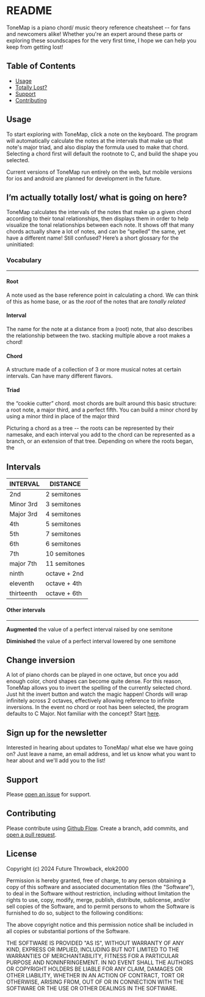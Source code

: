 # README

ToneMap is a piano chord/ music theory reference cheatsheet -- for fans and newcomers alike! Whether you're an expert around these parts or exploring these soundscapes for the very first time, I hope we can help you keep from getting lost!

## Table of Contents

- [Usage](#usage)
- [Totally Lost?](#im-actually-totally-lost-what-is-going-on-here)
- [Support](#support)
- [Contributing](#contributing) 

## Usage

To start exploring with ToneMap, click a note on the keyboard. The program will automatically calculate the notes at the intervals that make up that note's major triad, and also display the formula used to make that chord. Selecting a chord first will default the rootnote to C, and build the shape you selected. 

Current versions of ToneMap run entirely on the web, but mobile versions for ios and android are planned for development in the future. 

## I’m actually totally lost/ what is going on here?
ToneMap calculates the intervals of the notes that make up a given chord according to their tonal relationships, then displays them in order to help visualize the tonal relationships between each note. It shows off that many chords actually share a lot of notes, and can be “spelled” the same, yet have a different name! Still confused? Here’s a short glossary for the uninitiated:

### Vocabulary
---

#### **Root**
A note used as the base reference point in calculating a chord. We can think of this as home base, or as the *root* of the notes that are *tonally related*

#### **Interval**
The name for the note at a distance from a (root) note, that also describes the relationship between the two. stacking multiple above a root makes a chord!

#### **Chord**
A structure made of a collection of 3 or more musical notes at certain intervals. Can have many different flavors.

#### **Triad**
the “cookie cutter” chord. most chords are built around this basic structure: a root note, a major third, and a perfect fifth. You can build a minor chord by using a minor third in place of the major third

Picturing a chord as a tree -- the roots can be represented by their namesake, and each interval you add to the chord can be represented as a branch, or an extension of that tree. Depending on where the roots began, the 

## Intervals

| INTERVAL    | DISTANCE    |
|-------------|-------------|
| 2nd         | 2 semitones |
| Minor 3rd   | 3 semitones |
| Major 3rd   | 4 semitones |
| 4th         | 5 semitones |
| 5th         | 7 semitones |
| 6th         | 6 semitones |
| 7th         | 10 semitones|
| major 7th   | 11 semitones|
| ninth       | octave + 2nd|
| eleventh    | octave + 4th|
| thirteenth  | octave + 6th|

#### Other intervals
---

**Augmented**
the value of a perfect interval raised by one semitone

**Diminished**
the value of a perfect interval lowered by one semitone

## Change inversion
A lot of piano chords can be played in one octave, but once you add enough color, chord shapes can become quite dense. For this reason, ToneMap allows you to invert the spelling of the currently selected chord. Just hit the invert button and watch the magic happen! Chords will wrap infinitely across 2 octaves, effectively allowing reference to infinite inversions. In the event no chord or root has been selected, the program defaults to C Major. Not familiar with the concept? Start [here](https://en.wikipedia.org/wiki/Inversion_(music)). 

## Sign up for the newsletter
Interested in hearing about updates to ToneMap/ what else we have going on? Just leave a name, an email address, and let us know what you want to hear about and we'll add you to the list! 

## Support

Please [open an issue](https://github.com/elokthewizard/cs50x-final/issues/new) for support.

## Contributing

Please contribute using [Github Flow](https://guides.github.com/introduction/flow/). Create a branch, add commits, and [open a pull request](https://github.com/elokthewizard/cs50x-final/compare/).

## License

Copyright (c) 2024 Future Throwback, elok2000

Permission is hereby granted, free of charge, to any person obtaining a copy of this software and associated documentation files (the "Software"), to deal in the Software without restriction, including without limitation the rights to use, copy, modify, merge, publish, distribute, sublicense, and/or sell copies of the Software, and to permit persons to whom the Software is furnished to do so, subject to the following conditions:

The above copyright notice and this permission notice shall be included in all copies or substantial portions of the Software.

THE SOFTWARE IS PROVIDED "AS IS", WITHOUT WARRANTY OF ANY KIND, EXPRESS OR IMPLIED, INCLUDING BUT NOT LIMITED TO THE WARRANTIES OF MERCHANTABILITY, FITNESS FOR A PARTICULAR PURPOSE AND NONINFRINGEMENT. IN NO EVENT SHALL THE AUTHORS OR COPYRIGHT HOLDERS BE LIABLE FOR ANY CLAIM, DAMAGES OR OTHER LIABILITY, WHETHER IN AN ACTION OF CONTRACT, TORT OR OTHERWISE, ARISING FROM, OUT OF OR IN CONNECTION WITH THE SOFTWARE OR THE USE OR OTHER DEALINGS IN THE SOFTWARE.